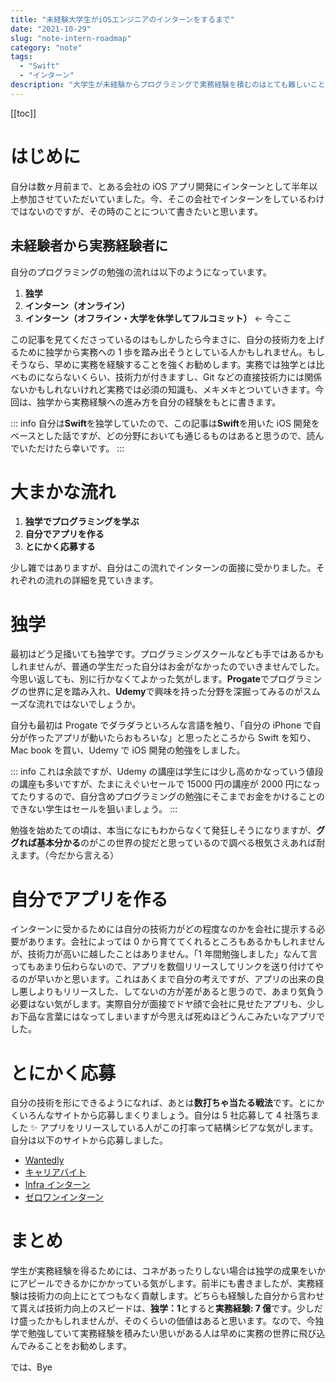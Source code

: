 ```yaml
---
title: "未経験大学生がiOSエンジニアのインターンをするまで"
date: "2021-10-29"
slug: "note-intern-roadmap"
category: "note"
tags:
  - "Swift"
  - "インターン"
description: "大学生が未経験からプログラミングで実務経験を積むのはとても難しいことだと思います。この記事では、自分の体験をもとに簡単に未経験から実務経験を積むための道筋を解説しました。"
---
```


[[toc]]

# はじめに

自分は数ヶ月前まで、とある会社の iOS アプリ開発にインターンとして半年以上参加させていただいていました。今、そこの会社でインターンをしているわけではないのですが、その時のことについて書きたいと思います。

## 未経験者から実務経験者に

自分のプログラミングの勉強の流れは以下のようになっています。

1. **独学**
2. **インターン（オンライン）**
3. **インターン（オフライン・大学を休学してフルコミット）** ← 今ここ

この記事を見てくださっているのはもしかしたら今まさに、自分の技術力を上げるために独学から実務への 1 歩を踏み出そうとしている人かもしれません。もしそうなら、早めに実務を経験することを強くお勧めします。実務では独学とは比べものにならないくらい、技術力が付きますし、Git などの直接技術力には関係ないかもしれないけれど実務では必須の知識も、メキメキとついていきます。今回は、独学から実務経験への進み方を自分の経験をもとに書きます。

::: info
自分は**Swift**を独学していたので、この記事は**Swift**を用いた iOS 開発をベースとした話ですが、どの分野においても通じるものはあると思うので、読んでいただけたら幸いです。
:::

# 大まかな流れ

1. **独学でプログラミングを学ぶ**
2. **自分でアプリを作る**
3. **とにかく応募する**

少し雑ではありますが、自分はこの流れでインターンの面接に受かりました。それぞれの流れの詳細を見ていきます。

# 独学

最初はどう足掻いても独学です。プログラミングスクールなども手ではあるかもしれませんが、普通の学生だった自分はお金がなかったのでいきませんでした。今思い返しても、別に行かなくてよかった気がします。**Progate**でプログラミングの世界に足を踏み入れ、**Udemy**で興味を持った分野を深掘ってみるのがスムーズな流れではないでしょうか。

自分も最初は Progate でダラダラといろんな言語を触り、「自分の iPhone で自分が作ったアプリが動いたらおもろいな」と思ったところから Swift を知り、Mac book を買い、Udemy で iOS 開発の勉強をしました。

::: info
これは余談ですが、Udemy の講座は学生には少し高めかなっていう値段の講座も多いですが、たまにえぐいセールで 15000 円の講座が 2000 円になってたりするので、自分含めプログラミングの勉強にそこまでお金をかけることのできない学生はセールを狙いましょう。
:::

勉強を始めたての頃は、本当になにもわからなくて発狂しそうになりますが、**ググれば基本分かる**のがこの世界の掟だと思っているので調べる根気さえあれば耐えます。（今だから言える）

# 自分でアプリを作る

インターンに受かるためには自分の技術力がどの程度なのかを会社に提示する必要があります。会社によっては 0 から育ててくれるところもあるかもしれませんが、技術力が高いに越したことはありません。「1 年間勉強しました」なんて言ってもあまり伝わらないので、アプリを数個リリースしてリンクを送り付けてやるのが早いかと思います。これはあくまで自分の考えですが、アプリの出来の良し悪しよりもリリースした、してないの方が差があると思うので、あまり気負う必要はない気がします。実際自分が面接でドヤ顔で会社に見せたアプリも、少しお下品な言葉にはなってしまいますが今思えば死ぬほどうんこみたいなアプリでした。

# とにかく応募

自分の技術を形にできるようになれば、あとは**数打ちゃ当たる戦法**です。とにかくいろんなサイトから応募しまくりましょう。自分は 5 社応募して 4 社落ちました ✨ アプリをリリースしている人がこの打率って結構シビアな気がします。自分は以下のサイトから応募しました。

- [Wantedly](https://www.wantedly.com/)
- [キャリアバイト](https://careerbaito.com/)
- [Infra インターン](https://www.in-fra.jp/long-internship)
- [ゼロワンインターン](https://01intern.com/)

# まとめ

学生が実務経験を得るためには、コネがあったりしない場合は独学の成果をいかにアピールできるかにかかっている気がします。前半にも書きましたが、実務経験は技術力の向上にとてつもなく貢献します。どちらも経験した自分から言わせて貰えば技術力向上のスピードは、**独学：1**とすると**実務経験: 7 億**です。少しだけ盛ったかもしれませんが、そのくらいの価値はあると思います。なので、今独学で勉強していて実務経験を積みたい思いがある人は早めに実務の世界に飛び込んでみることをお勧めします。

では、Bye
